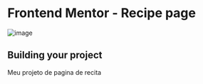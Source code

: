 # Frontend Mentor - Recipe page

![image](https://github.com/emilly2005/recipe-page-main/assets/157078814/c366df2f-df22-4ef5-97fc-d41d8a1d0784)



## Building your project
Meu projeto de pagina de recita


